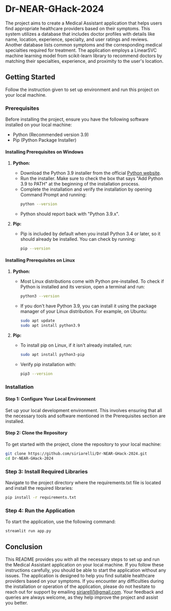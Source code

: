 # Dr-NEAR-GHack-2024

The project aims to create a Medical Assistant application that helps users find appropriate healthcare providers based on their symptoms. This system utilizes a database that includes doctor profiles with details like name, location, experience, specialty, and user ratings and reviews. Another database lists common symptoms and the corresponding medical specialties required for treatment. The application employs a LinearSVC machine learning model from scikit-learn library to recommend doctors by matching their specialties, experience, and proximity to the user's location.


## Getting Started

Follow the instruction given to set up environment and run this project on your local machine.

### Prerequisites

Before installing the project, ensure you have the following software installed on your local machine:

- Python (Recommended version 3.9)
- Pip (Python Package Installer)

#### Installing Prerequisites on Windows

1. **Python:**
   - Download the Python 3.9 installer from the official [Python website](https://www.python.org/downloads/release/python-390/).
   - Run the installer. Make sure to check the box that says "Add Python 3.9 to PATH" at the beginning of the installation process.
   - Complete the installation and verify the installation by opening Command Prompt and running:
     ```bash
     python --version
     ```
   - Python should report back with "Python 3.9.x".

2. **Pip:**
   - Pip is included by default when you install Python 3.4 or later, so it should already be installed. You can check by running:
     ```bash
     pip --version
     ```

#### Installing Prerequisites on Linux

1. **Python:**
   - Most Linux distributions come with Python pre-installed. To check if Python is installed and its version, open a terminal and run:
     ```bash
     python3 --version
     ```
   - If you don't have Python 3.9, you can install it using the package manager of your Linux distribution. For example, on Ubuntu:
     ```bash
     sudo apt update
     sudo apt install python3.9
     ```

2. **Pip:**
   - To install pip on Linux, if it isn't already installed, run:
     ```bash
     sudo apt install python3-pip
     ```
   - Verify pip installation with:
     ```bash
     pip3 --version
     ```
 
### Installation

#### Step 1: Configure Your Local Environment

Set up your local development environment. This involves ensuring that all the necessary tools and software mentioned in the Prerequisites section are installed.

#### Step 2: Clone the Repository

To get started with the project, clone the repository to your local machine:

```bash
git clone https://github.com/siriarelli/Dr-NEAR-GHack-2024.git
cd Dr-NEAR-GHack-2024
```
### Step 3: Install Required Libraries
Navigate to the project directory where the requirements.txt file is located and install the required libraries:

```bash
pip install -r requirements.txt
```
### Step 4: Run the Application
To start the application, use the following command:

```bash
streamlit run app.py
```
## Conclusion

This README provides you with all the necessary steps to set up and run the Medical Assistant application on your local machine. If you follow these instructions carefully, you should be able to start the application without any issues. The application is designed to help you find suitable healthcare providers based on your symptoms. If you encounter any difficulties during the installation or operation of the application, please do not hesitate to reach out for support by emailing siriarelli1@gmail.com. Your feedback and queries are always welcome, as they help improve the project and assist you better.
